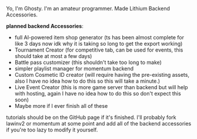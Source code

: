 Yo, I'm Ghosty. I'm an amateur programmer. Made Lithium Backend Accessories.

**planned backend Accessories**:
- full AI-powered item shop generator (ts has been almost complete for like 3 days now idk why it is taking so long to get the export working)
- Tournament Creator (for competitive tab, can be used for events, this should take at most a few days)
- Battle pass customizer (this shouldn't take too long to make)
- simpler playlist manager for momentum backend
- Custom Cosmetic ID creator (will require having the pre-existing assets, also I have no idea how to do this so this will take a minute.)
- Live Event Creator (this is more game server than backend but will help with hosting, again I have no idea how to do this so don't expect this soon)
- Maybe more if I ever finish all of these

tutorials should be on the GitHub page if it's finished. I'll probably fork lawinv2 or momentum at some point and add all of the backend accessories if you're too lazy to modify it yourself.
